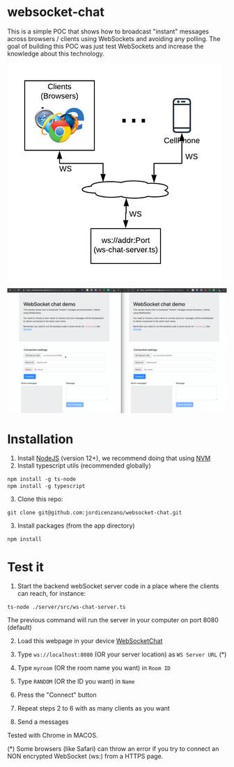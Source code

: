 # websocket-chat
This is a simple POC that shows how to broadcast "instant" messages across browsers / clients using WebSockets and avoiding any polling.
The goal of building this POC was just test WebSockets and increase the knowledge about this technology.

![Block diagram](./docs/pics/block-diagram-websockets.png)

![Gif example](./docs/pics/demo-websockets-chat.gif)

# Installation
1. Install [NodeJS](https://nodejs.org) (version 12+), we recommend doing that using [NVM](https://github.com/nvm-sh/nvm#installation-and-update)
2. Install typescript utils (recommended globally)
```
npm install -g ts-node
npm install -g typescript
```
3. Clone this repo:
```
git clone git@github.com:jordicenzano/websocket-chat.git
```
3. Install packages (from the app directory)
```
npm install
```

# Test it
1. Start the backend webSocket server code in a place where the clients can reach, for instance:
```
ts-node ./server/src/ws-chat-server.ts
```
The previous command will run the server in your computer on port 8080 (default)

2. Load this webpage in your device [WebSocketChat](https://jordicenzano.github.io/websocket-chat/index.html)

3. Type `ws://localhost:8080` (OR your server location) as `WS Server URL` (*)
4. Type `myroom` (OR the room name you want) in `Room ID`
5. Type  `RANDOM` (OR the ID you want) in `Name`
6. Press the "Connect" button
7. Repeat steps 2 to 6 with as many clients as you want
8. Send a messages

Tested with Chrome in MACOS.

(*) Some browsers (like Safari) can throw an error if you try to connect an NON encrypted WebSocket (ws:) from a HTTPS page.